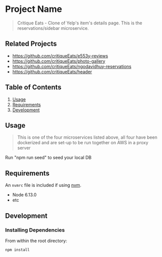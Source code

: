 # Project Name

> Critique Eats - Clone of Yelp's item's details page. This is the reservations/sidebar microservice.

## Related Projects

  - https://github.com/critiqueEats/e553y-reviews
  - https://github.com/critiqueEats/photo-gallery
  - https://github.com/critiqueEats/ngodavidhuy-reservations
  - https://github.com/critiqueEats/header

## Table of Contents

1. [Usage](#Usage)
1. [Requirements](#requirements)
1. [Development](#development)

## Usage

> This is one of the four microservices listed above, all four have been dockerized and are set-up to be run together on AWS in a proxy server

Run "npm run seed" to seed your local DB

## Requirements

An `nvmrc` file is included if using [nvm](https://github.com/creationix/nvm).

- Node 6.13.0
- etc

## Development

### Installing Dependencies

From within the root directory:

```sh
npm install
```



